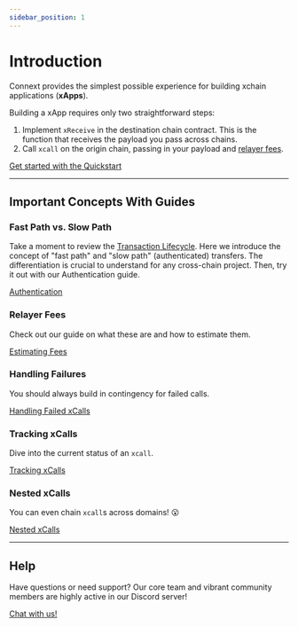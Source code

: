 ```yaml
---
sidebar_position: 1
---
```


# Introduction

Connext provides the simplest possible experience for building xchain applications (**xApps**).

Building a xApp requires only two straightforward steps:
1. Implement `xReceive` in the destination chain contract. This is the function that receives the payload you pass across chains.
2. Call `xcall` on the origin chain, passing in your payload and [relayer fees](./guides/estimating-fees).

[Get started with the Quickstart](./quickstart)

---

## Important Concepts With Guides

### Fast Path vs. Slow Path 

Take a moment to review the [Transaction Lifecycle](../concepts/how-it-works/transaction-flow). Here we introduce the concept of "fast path" and "slow path" (authenticated) transfers. The differentiation is crucial to understand for any cross-chain project. Then, try it out with our Authentication guide.

[Authentication](./guides/authentication)

### Relayer Fees

Check out our guide on what these are and how to estimate them. 

[Estimating Fees](./guides/estimating-fees)

### Handling Failures

You should always build in contingency for failed calls.

[Handling Failed xCalls](./guides/handling-failures)

### Tracking xCalls

Dive into the current status of an `xcall`.

[Tracking xCalls](./guides/xcall-status)

### Nested xCalls

You can even chain `xcall`s across domains! :open_mouth:

[Nested xCalls](./guides/nested-xcalls)

---
## Help

Have questions or need support? Our core team and vibrant community members are highly active in our Discord server!

[Chat with us!](https://discord.gg/connext)
